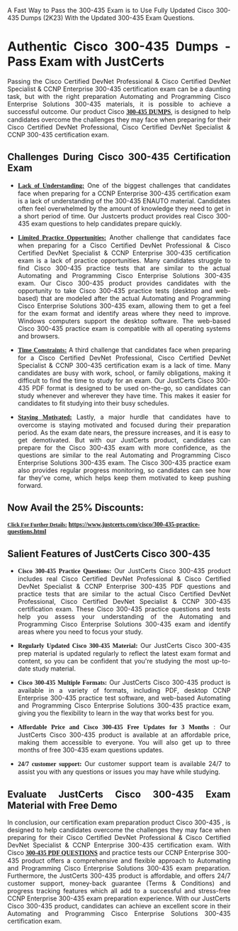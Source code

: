 <p dir="auto" style="text-align: justify;">A Fast Way to Pass the 300-435 Exam is to Use Fully Updated Cisco 300-435 Dumps (2K23) With the Updated 300-435 Exam Questions.</p>

<h1 style="text-align: justify;"><strong>Authentic Cisco 300-435 Dumps - Pass Exam with JustCerts</strong></h1>

<p style="text-align: justify;">Passing the Cisco Certified DevNet Professional & Cisco Certified DevNet Specialist & CCNP Enterprise 300-435 certification exam can be a daunting task, but with the right preparation Automating and Programming Cisco Enterprise Solutions 300-435 materials, it is possible to achieve a successful outcome. Our product Cisco <strong><a href="https://www.justcerts.com/cisco/300-435-practice-questions.html"><span style="font-family:Georgia,serif;"><u>300-435 DUMPS</u></span></a></strong>, is designed to help candidates overcome the challenges they may face when preparing for their Cisco Certified DevNet Professional, Cisco Certified DevNet Specialist & CCNP 300-435 certification exam.</p>

<h2 style="text-align: justify;"><strong>Challenges During Cisco 300-435 Certification Exam</strong></h2>

<ul>
	<li style="text-align: justify;"><u><span style="font-family:Georgia,serif;"><strong>Lack of Understanding:</strong></span></u> One of the biggest challenges that candidates face when preparing for a CCNP Enterprise 300-435 certification exam is a lack of understanding of the 300-435 ENAUTO material. Candidates often feel overwhelmed by the amount of knowledge they need to get in a short period of time. Our Justcerts product provides real Cisco 300-435 exam questions to help candidates prepare quickly.</li>
</ul>

<ul>
	<li style="text-align: justify;"><u><span style="font-family:Georgia,serif;"><strong>Limited Practice Opportunities:</strong></span></u> Another challenge that candidates face when preparing for a Cisco Certified DevNet Professional & Cisco Certified DevNet Specialist & CCNP Enterprise 300-435 certification exam is a lack of practice opportunities. Many candidates struggle to find Cisco 300-435 practice tests that are similar to the actual Automating and Programming Cisco Enterprise Solutions 300-435 exam. Our Cisco 300-435 product provides candidates with the opportunity to take Cisco 300-435 practice tests (desktop and web-based) that are modeled after the actual Automating and Programming Cisco Enterprise Solutions 300-435 exam, allowing them to get a feel for the exam format and identify areas where they need to improve. Windows computers support the desktop software. The web-based Cisco 300-435 practice exam is compatible with all operating systems and browsers.</li>
</ul>

<ul>
	<li style="text-align: justify;"><u><span style="font-family:Georgia,serif;"><strong>Time Constraints:</strong></span></u> A third challenge that candidates face when preparing for a Cisco Certified DevNet Professional, Cisco Certified DevNet Specialist & CCNP 300-435 certification exam is a lack of time. Many candidates are busy with work, school, or family obligations, making it difficult to find the time to study for an exam. Our JustCerts Cisco 300-435 PDF format is designed to be used on-the-go, so candidates can study whenever and wherever they have time. This makes it easier for candidates to fit studying into their busy schedules.</li>
</ul>

<ul>
	<li style="text-align: justify;"><u><span style="font-family:Georgia,serif;"><strong>Staying Motivated:</strong></span></u> Lastly, a major hurdle that candidates have to overcome is staying motivated and focused during their preparation period. As the exam date nears, the pressure increases, and it is easy to get demotivated. But with our JustCerts product, candidates can prepare for the Cisco 300-435 exam with more confidence, as the questions are similar to the real Automating and Programming Cisco Enterprise Solutions 300-435 exam. The Cisco 300-435 practice exam also provides regular progress monitoring, so candidates can see how far they've come, which helps keep them motivated to keep pushing forward.</li>
</ul>

<h2 style="text-align: justify;"><strong>Now Avail the 25% Discounts:</strong></h2>

<p><span style="font-size:12px;"><u><span style="font-family:Georgia,serif;"><strong>Click For Further Details:</strong></span></u></span><span style="font-size:14px;"><span style="font-family:Georgia,serif;"><strong> <a href="https://www.justcerts.com/cisco/300-435-practice-questions.html">https://www.justcerts.com/cisco/300-435-practice-questions.html</a></strong></span></span></p>

<h2 style="text-align: justify;"><strong>Salient Features of JustCerts Cisco 300-435</strong></h2>

<ul>
	<li style="text-align: justify;"><span style="font-family:Georgia,serif;"><strong>Cisco 300-435 Practice Questions:</strong></span> Our JustCerts Cisco 300-435 product includes real Cisco Certified DevNet Professional & Cisco Certified DevNet Specialist & CCNP Enterprise 300-435 PDF questions and practice tests that are similar to the actual Cisco Certified DevNet Professional, Cisco Certified DevNet Specialist & CCNP 300-435 certification exam. These Cisco 300-435 practice questions and tests help you assess your understanding of the Automating and Programming Cisco Enterprise Solutions 300-435 exam and identify areas where you need to focus your study.</li>
</ul>

<ul>
	<li style="text-align: justify;"><span style="font-family:Georgia,serif;"><strong>Regularly Updated Cisco 300-435 Material:</strong></span> Our JustCerts Cisco 300-435 prep material is updated regularly to reflect the latest exam format and content, so you can be confident that you're studying the most up-to-date study material.</li>
</ul>

<ul>
	<li style="text-align: justify;"><span style="font-family:Georgia,serif;"><strong>Cisco 300-435 Multiple Formats:</strong></span> Our JustCerts Cisco 300-435 product is available in a variety of formats, including PDF, desktop CCNP Enterprise 300-435 practice test software, and web-based Automating and Programming Cisco Enterprise Solutions 300-435 practice exam, giving you the flexibility to learn in the way that works best for you.</li>
</ul>

<ul>
	<li style="text-align: justify;"><span style="font-family:Georgia,serif;"><strong>Affordable Price and Cisco 300-435 Free Updates for 3 Months</strong></span> : Our JustCerts Cisco 300-435 product is available at an affordable price, making them accessible to everyone. You will also get up to three months of free 300-435 exam questions updates.</li>
</ul>

<ul>
	<li style="text-align: justify;"><span style="font-family:Georgia,serif;"><strong>24/7 customer support:</strong></span> Our customer support team is available 24/7 to assist you with any questions or issues you may have while studying.</li>
</ul>

<h2 style="text-align: justify;"><strong>Evaluate JustCerts Cisco 300-435 Exam Material with Free Demo</strong></h2>

<p style="text-align: justify;">In conclusion, our certification exam preparation product Cisco 300-435 , is designed to help candidates overcome the challenges they may face when preparing for their Cisco Certified DevNet Professional & Cisco Certified DevNet Specialist & CCNP Enterprise 300-435 certification exam. With Cisco <a href="https://www.justcerts.com/cisco/300-435-practice-questions.html"><u><strong><span style="font-family:Georgia,serif;">300-435 PDF QUESTIONS</span></strong></u></a> and practice tests our CCNP Enterprise 300-435 product offers a comprehensive and flexible approach to Automating and Programming Cisco Enterprise Solutions 300-435 exam preparation. Furthermore, the JustCerts 300-435 product is affordable, and offers 24/7 customer support, money-back guarantee (Terms & Conditions) and progress tracking features which all add to a successful and stress-free CCNP Enterprise 300-435 exam preparation experience. With our JustCerts Cisco 300-435 product, candidates can achieve an excellent score in their Automating and Programming Cisco Enterprise Solutions 300-435 certification exam.</p>
